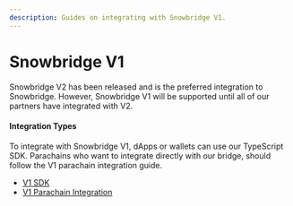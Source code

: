 ```yaml
---
description: Guides on integrating with Snowbridge V1.
---
```


# Snowbridge V1

Snowbridge V2 has been released and is the preferred integration to Snowbridge. However, Snowbridge V1 will be supported until all of our partners have integrated with V2.

#### Integration Types

To integrate with Snowbridge V1, dApps or wallets can use our TypeScript SDK. Parachains who want to integrate directly with our bridge, should follow the V1 parachain integration guide.

* [V1 SDK](typescript-sdk.md)
* [V1 Parachain Integration](parachain-integration.md)

